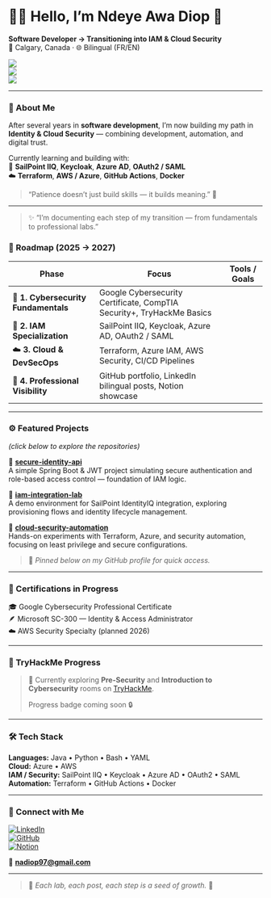 # 👋🏽 Hello, I’m Ndeye Awa Diop 🌿  

**Software Developer → Transitioning into IAM & Cloud Security**  
📍 Calgary, Canada · 🌐 Bilingual (FR/EN)

[![](https://img.shields.io/badge/IAM-Identity%20%26%20Access%20Management-6c63ff?style=flat-square)]()  
[![](https://img.shields.io/badge/Cloud-Azure%20%7C%20AWS-blue?style=flat-square)]()  
[![](https://img.shields.io/badge/Focus-Cybersecurity%20%7C%20DevSecOps-green?style=flat-square)]()  

---

### 🌱 About Me  
After several years in **software development**, I’m now building my path in **Identity & Cloud Security** — combining development, automation, and digital trust.  

Currently learning and building with:  
🧩 **SailPoint IIQ**, **Keycloak**, **Azure AD**, **OAuth2 / SAML**  
☁️ **Terraform**, **AWS / Azure**, **GitHub Actions**, **Docker**

> “Patience doesn’t just build skills — it builds meaning.” 🌿  

---

>✨ “I’m documenting each step of my transition — from fundamentals to professional labs.”

### 🧭 Roadmap (2025 → 2027)

| Phase | Focus | Tools / Goals |
| --- | --- | --- |
| 🧩 **1. Cybersecurity Fundamentals** | Google Cybersecurity Certificate, CompTIA Security+, TryHackMe Basics |
| 🔐 **2. IAM Specialization** | SailPoint IIQ, Keycloak, Azure AD, OAuth2 / SAML |
| ☁️ **3. Cloud & DevSecOps** | Terraform, Azure IAM, AWS Security, CI/CD Pipelines |
| 💼 **4. Professional Visibility** | GitHub portfolio, LinkedIn bilingual posts, Notion showcase |

---

### ⚙️ Featured Projects  
*(click below to explore the repositories)*  

🔗 [**secure-identity-api**](https://github.com/ndeya97/secure-identity-api)  
A simple Spring Boot & JWT project simulating secure authentication and role-based access control — foundation of IAM logic.

🔗 [**iam-integration-lab**](https://github.com/ndeya97/iam-integration-lab)  
A demo environment for SailPoint IdentityIQ integration, exploring provisioning flows and identity lifecycle management.

🔗 [**cloud-security-automation**](https://github.com/ndeya97/cloud-security-automation)  
Hands-on experiments with Terraform, Azure, and security automation, focusing on least privilege and secure configurations.

> 📌 *Pinned below on my GitHub profile for quick access.*

---

### 📘 Certifications in Progress  

🎓 Google Cybersecurity Professional Certificate  
🪶 Microsoft SC-300 — Identity & Access Administrator  
☁️ AWS Security Specialty (planned 2026)

---

### 🎯 TryHackMe Progress  
> 🧠 Currently exploring **Pre-Security** and **Introduction to Cybersecurity** rooms on [TryHackMe](https://tryhackme.com/p/ndeya97).
>  <!-- [![TryHackMe Badge](https://tryhackme-badges.s3.amazonaws.com/ndeya97.png)](https://tryhackme.com/p/ndeya97)-->  
> Progress badge coming soon 🔒
---

### 🛠️ Tech Stack  

**Languages:** Java • Python • Bash • YAML  
**Cloud:** Azure • AWS  
**IAM / Security:** SailPoint IIQ • Keycloak • Azure AD • OAuth2 • SAML  
**Automation:** Terraform • GitHub Actions • Docker  

---

### 💬 Connect with Me  

[![LinkedIn](https://img.shields.io/badge/LinkedIn-NdeyeAwaDiop-blue?logo=linkedin&style=flat-square)](https://www.linkedin.com/in/ndeyeawadiop)  
[![GitHub](https://img.shields.io/badge/GitHub-ndeya97-black?logo=github&style=flat-square)](https://github.com/ndeya97)  
[![Notion](https://img.shields.io/badge/Notion-IAM%20%26%20Cloud%20Security%20Journey-black?logo=notion&style=flat-square)](https://ndeya.notion.site/IAM-Cloud-Security-Journey-Public-Edition-287c513f71e78043aa4cd015ad4652d9)

📧 **nadiop97@gmail.com**

---

> 🌿 *Each lab, each post, each step is a seed of growth.* 🌱

